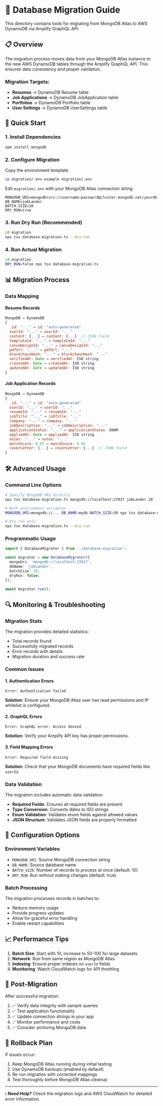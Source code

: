 # 🔄 Database Migration Guide

This directory contains tools for migrating from MongoDB Atlas to AWS DynamoDB via Amplify GraphQL API.

## 📋 Overview

The migration process moves data from your MongoDB Atlas instance to the new AWS DynamoDB tables through the Amplify GraphQL API. This ensures data consistency and proper validation.

### Migration Targets:
- **Resumes** → DynamoDB Resume table
- **Job Applications** → DynamoDB JobApplication table  
- **Portfolios** → DynamoDB Portfolio table
- **User Settings** → DynamoDB UserSettings table

## 🚀 Quick Start

### 1. Install Dependencies
```bash
npm install mongodb
```

### 2. Configure Migration
Copy the environment template:
```bash
cp migration/.env.example migration/.env
```

Edit `migration/.env` with your MongoDB Atlas connection string:
```env
MONGODB_URI=mongodb+srv://username:password@cluster.mongodb.net/yourdb
DB_NAME=jobLander
BATCH_SIZE=10
DRY_RUN=true
```

### 3. Run Dry Run (Recommended)
```bash
cd migration
npx tsx database-migration.ts --dry-run
```

### 4. Run Actual Migration
```bash
cd migration
DRY_RUN=false npx tsx database-migration.ts
```

## 📊 Migration Process

### Data Mapping

#### Resume Records
```javascript
MongoDB → DynamoDB
{
  _id: "..." → id: "auto-generated"
  userId: "..." → userId: "..."
  content: {...} → content: {...}  // JSON field
  templateId: "..." → templateId: "..."
  canvaDesignId: "..." → canvaDesignId: "..."
  pdfUrl: "..." → pdfUrl: "..."
  blockchainHash: "..." → blockchainHash: "..."
  verifiedAt: Date → verifiedAt: ISO string
  createdAt: Date → createdAt: ISO string
  updatedAt: Date → updatedAt: ISO string
}
```

#### Job Application Records
```javascript
MongoDB → DynamoDB
{
  _id: "..." → id: "auto-generated"
  userId: "..." → userId: "..."
  resumeId: "..." → resumeId: "..."
  jobTitle: "..." → jobTitle: "..."
  company: "..." → company: "..."
  jobDescription: "..." → jobDescription: "..."
  applicationStatus: "..." → applicationStatus: ENUM
  appliedAt: Date → appliedAt: ISO string
  notes: "..." → notes: "..."
  matchScore: 0.95 → matchScore: 0.95
  coverLetter: {...} → coverLetter: {...}  // JSON field
}
```

## 🛠️ Advanced Usage

### Command Line Options
```bash
# Specify MongoDB URI directly
npx tsx database-migration.ts mongodb://localhost:27017 jobLander 20

# With environment variables
MONGODB_URI=mongodb://... DB_NAME=mydb BATCH_SIZE=50 npx tsx database-migration.ts

# Dry run only
npx tsx database-migration.ts --dry-run
```

### Programmatic Usage
```typescript
import { DatabaseMigrator } from './database-migration';

const migrator = new DatabaseMigrator({
  mongoUri: 'mongodb://localhost:27017',
  dbName: 'jobLander',
  batchSize: 20,
  dryRun: false,
});

await migrator.run();
```

## 🔍 Monitoring & Troubleshooting

### Migration Stats
The migration provides detailed statistics:
- Total records found
- Successfully migrated records
- Error records with details
- Migration duration and success rate

### Common Issues

#### 1. Authentication Errors
```
Error: Authentication failed
```
**Solution**: Ensure your MongoDB Atlas user has read permissions and IP whitelist is configured.

#### 2. GraphQL Errors
```
Error: GraphQL error: Access denied
```
**Solution**: Verify your Amplify API key has proper permissions.

#### 3. Field Mapping Errors
```
Error: Required field missing
```
**Solution**: Check that your MongoDB documents have required fields like `userId`.

### Data Validation

The migration includes automatic data validation:
- **Required Fields**: Ensures all required fields are present
- **Type Conversion**: Converts dates to ISO strings
- **Enum Validation**: Validates enum fields against allowed values
- **JSON Structure**: Validates JSON fields are properly formatted

## 🔧 Configuration Options

### Environment Variables
- `MONGODB_URI`: Source MongoDB connection string
- `DB_NAME`: Source database name  
- `BATCH_SIZE`: Number of records to process at once (default: 10)
- `DRY_RUN`: Run without making changes (default: true)

### Batch Processing
The migration processes records in batches to:
- Reduce memory usage
- Provide progress updates
- Allow for graceful error handling
- Enable restart capabilities

## 📈 Performance Tips

1. **Batch Size**: Start with 10, increase to 50-100 for large datasets
2. **Network**: Run from same region as MongoDB Atlas
3. **Indexing**: Ensure proper indexes on `userId` fields
4. **Monitoring**: Watch CloudWatch logs for API throttling

## 🔄 Post-Migration

After successful migration:
1. ✅ Verify data integrity with sample queries
2. ✅ Test application functionality 
3. ✅ Update connection strings in your app
4. ✅ Monitor performance and costs
5. ✅ Consider archiving MongoDB data

## 🚨 Rollback Plan

If issues occur:
1. Keep MongoDB Atlas running during initial testing
2. Use DynamoDB backups (enabled by default)
3. Re-run migration with corrected mappings
4. Test thoroughly before MongoDB Atlas cleanup

---

📞 **Need Help?** Check the migration logs and AWS CloudWatch for detailed error information.